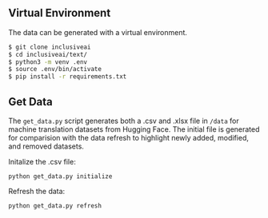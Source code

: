 ## Virtual Environment
The data can be generated with a virtual environment. 

```bash
$ git clone inclusiveai
$ cd inclusiveai/text/
$ python3 -m venv .env
$ source .env/bin/activate
$ pip install -r requirements.txt
```

## Get Data
The ```get_data.py``` script generates both a .csv and .xlsx file in ```/data``` for machine translation datasets from Hugging Face. The initial file is generated for comparision with the data refresh to highlight newly added, modified, and removed datasets. 

Initalize the .csv file:

```
python get_data.py initialize    
```

Refresh the data:
```
python get_data.py refresh
```

